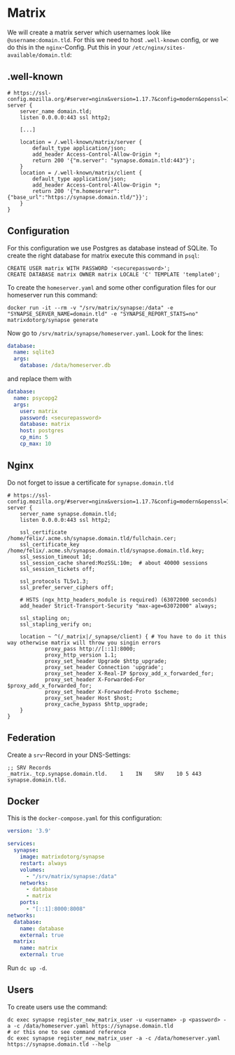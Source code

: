 # Matrix

We will create a matrix server which usernames look like `@username:domain.tld`. For this we need to host `.well-known`
config, or we do this in the `nginx`-Config. Put this in your `/etc/nginx/sites-available/domain.tld`:

## .well-known

```nginx
# https://ssl-config.mozilla.org/#server=nginx&version=1.17.7&config=modern&openssl=1.1.1d&guideline=5.6
server {
    server_name domain.tld;
    listen 0.0.0.0:443 ssl http2;
    
    [...]

    location = /.well-known/matrix/server {
        default_type application/json;
        add_header Access-Control-Allow-Origin *;
        return 200 '{"m.server": "synapse.domain.tld:443"}';
    }
    location = /.well-known/matrix/client {
        default_type application/json;
        add_header Access-Control-Allow-Origin *;
        return 200 '{"m.homeserver":{"base_url":"https://synapse.domain.tld/"}}';
    }
}
```

## Configuration

For this configuration we use Postgres as database instead of SQLite. To create the right database for matrix execute
this command in `psql`:

```postgresql
CREATE USER matrix WITH PASSWORD '<securepassword>';
CREATE DATABASE matrix OWNER matrix LOCALE 'C' TEMPLATE 'template0';
```

To create the `homeserver.yaml` and some other configuration files for our homeserver run this command:

```shell
docker run -it --rm -v "/srv/matrix/synapse:/data" -e "SYNAPSE_SERVER_NAME=domain.tld" -e "SYNAPSE_REPORT_STATS=no" matrixdotorg/synapse generate
```

Now go to `/srv/matrix/synapse/homeserver.yaml`. Look for the lines:

```yaml
database:
  name: sqlite3
  args:
    database: /data/homeserver.db
```

and replace them with

```yaml
database:
  name: psycopg2
  args:
    user: matrix
    password: <securepassword>
    database: matrix
    host: postgres
    cp_min: 5
    cp_max: 10
```

## Nginx

Do not forget to issue a certificate for `synapse.domain.tld`

```nginx
# https://ssl-config.mozilla.org/#server=nginx&version=1.17.7&config=modern&openssl=1.1.1d&guideline=5.6
server {
    server_name synapse.domain.tld;
    listen 0.0.0.0:443 ssl http2;

    ssl_certificate /home/felix/.acme.sh/synapse.domain.tld/fullchain.cer;
    ssl_certificate_key /home/felix/.acme.sh/synapse.domain.tld/synapse.domain.tld.key;
    ssl_session_timeout 1d;
    ssl_session_cache shared:MozSSL:10m;  # about 40000 sessions
    ssl_session_tickets off;

    ssl_protocols TLSv1.3;
    ssl_prefer_server_ciphers off;

    # HSTS (ngx_http_headers_module is required) (63072000 seconds)
    add_header Strict-Transport-Security "max-age=63072000" always;

    ssl_stapling on;
    ssl_stapling_verify on;

    location ~ ^(/_matrix|/_synapse/client) { # You have to do it this way otherwise matrix will throw you singin errors
            proxy_pass http://[::1]:8000;
            proxy_http_version 1.1;
            proxy_set_header Upgrade $http_upgrade;
            proxy_set_header Connection 'upgrade';
            proxy_set_header X-Real-IP $proxy_add_x_forwarded_for;
    	    proxy_set_header X-Forwarded-For $proxy_add_x_forwarded_for;
            proxy_set_header X-Forwarded-Proto $scheme;
            proxy_set_header Host $host;
            proxy_cache_bypass $http_upgrade;
    }
}
```

## Federation

Create a `srv`-Record in your DNS-Settings:

```
;; SRV Records
_matrix._tcp.synapse.domain.tld.    1    IN    SRV    10 5 443 synapse.domain.tld.
```

## Docker

This is the `docker-compose.yaml` for this configuration:

```yaml
version: '3.9'

services:
  synapse:
    image: matrixdotorg/synapse
    restart: always
    volumes:
      - "/srv/matrix/synapse:/data"
    networks:
      - database
      - matrix
    ports:
      - "[::1]:8000:8008"
networks:
  database:
    name: database
    external: true
  matrix:
    name: matrix
    external: true
```

Run `dc up -d`.

## Users

To create users use the command:

```
dc exec synapse register_new_matrix_user -u <username> -p <password> -a -c /data/homeserver.yaml https://synapse.domain.tld
# or this one to see command reference
dc exec synapse register_new_matrix_user -a -c /data/homeserver.yaml https://synapse.domain.tld --help
```